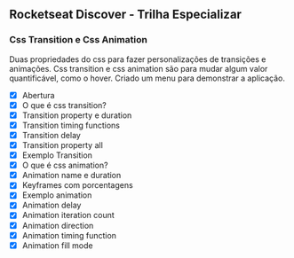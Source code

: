 ## Rocketseat Discover - Trilha Especializar 

### Css Transition e Css Animation

Duas propriedades do css para fazer personalizações de transições e animações. Css transition e css animation são para mudar algum valor quantificável, como o hover. Criado um menu para demonstrar a aplicação.

- [x] Abertura
- [x] O que é css transition?
- [x] Transition property e duration
- [x] Transition timing functions   
- [x] Transition delay
- [x] Transition property all
- [x] Exemplo Transition
- [x] O que é css animation?
- [x] Animation name e duration
- [x] Keyframes com porcentagens
- [x] Exemplo animation
- [x] Animation delay
- [x] Animation iteration count
- [x] Animation direction
- [x] Animation timing function 
- [x] Animation fill mode
